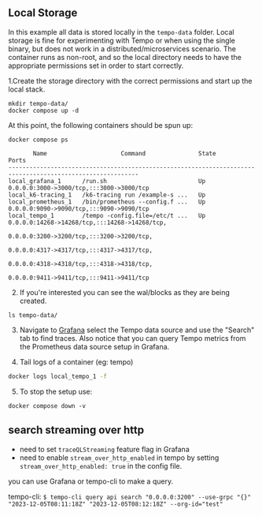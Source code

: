 ## Local Storage

In this example all data is stored locally in the `tempo-data` folder. Local
storage is fine for experimenting with Tempo or when using the single binary,
but does not work in a distributed/microservices scenario. The container runs
as non-root, and so the local directory needs to have the appropriate
permissions set in order to start correctly.

1.Create the storage directory with the correct permissions and start up the local stack.

```console
mkdir tempo-data/
docker compose up -d
```

At this point, the following containers should be spun up:

```console
docker compose ps
```
```
       Name                     Command               State                                   Ports                                 
-----------------------------------------------------------------------------------------------------------
local_grafana_1      /run.sh                          Up      0.0.0.0:3000->3000/tcp,:::3000->3000/tcp                              
local_k6-tracing_1   /k6-tracing run /example-s ...   Up                                                                            
local_prometheus_1   /bin/prometheus --config.f ...   Up      0.0.0.0:9090->9090/tcp,:::9090->9090/tcp                              
local_tempo_1        /tempo -config.file=/etc/t ...   Up      0.0.0.0:14268->14268/tcp,:::14268->14268/tcp,                         
                                                              0.0.0.0:3200->3200/tcp,:::3200->3200/tcp,                             
                                                              0.0.0.0:4317->4317/tcp,:::4317->4317/tcp,                             
                                                              0.0.0.0:4318->4318/tcp,:::4318->4318/tcp,                             
                                                              0.0.0.0:9411->9411/tcp,:::9411->9411/tcp 
```

2. If you're interested you can see the wal/blocks as they are being created.

```console
ls tempo-data/
```

3. Navigate to [Grafana](http://localhost:3000/explore) select the Tempo data source and use the "Search"
tab to find traces. Also notice that you can query Tempo metrics from the Prometheus data source setup in
Grafana.

4. Tail logs of a container (eg: tempo)
```bash
docker logs local_tempo_1 -f
```

5. To stop the setup use:

```console
docker compose down -v
```

## search streaming over http

- need to set `traceQLStreaming` feature flag in Grafana
- need to enable `stream_over_http_enabled` in tempo by setting `stream_over_http_enabled: true` in the config file.

you can use Grafana or tempo-cli to make a query.

tempo-cli: `$ tempo-cli query api search "0.0.0.0:3200" --use-grpc "{}" "2023-12-05T08:11:18Z" "2023-12-05T08:12:18Z" --org-id="test"`

